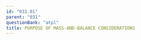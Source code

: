 ```yaml
---
id: "031.01"
parent: "031"
questionBank: "atpl"
title: PURPOSE OF MASS-AND-BALANCE CONSIDERATIONS
---
```

